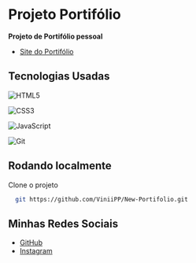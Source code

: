 
# Projeto Portifólio

**Projeto de Portifólio pessoal**



 - [Site do Portifólio](https://viniipp.github.io/New-Portifolio/)


## Tecnologias Usadas

![HTML5](https://img.shields.io/badge/HTML5-E34F26?style=for-the-badge&logo=html5&logoColor=white)

![CSS3](https://img.shields.io/badge/CSS3-1572B6?style=for-the-badge&logo=css3&logoColor=white)

![JavaScript](https://img.shields.io/badge/JavaScript-F7DF1E?style=for-the-badge&logo=javascript&logoColor=black)

![Git](https://img.shields.io/badge/GIT-E44C30?style=for-the-badge&logo=git&logoColor=white)

## Rodando localmente

Clone o projeto

```bash
  git https://github.com/ViniiPP/New-Portifolio.git
```




## Minhas Redes Sociais

- [GitHub](https://github.com/ViniiPP)
- [Instagram](https://www.instagram.com/eu_viniipp/)


